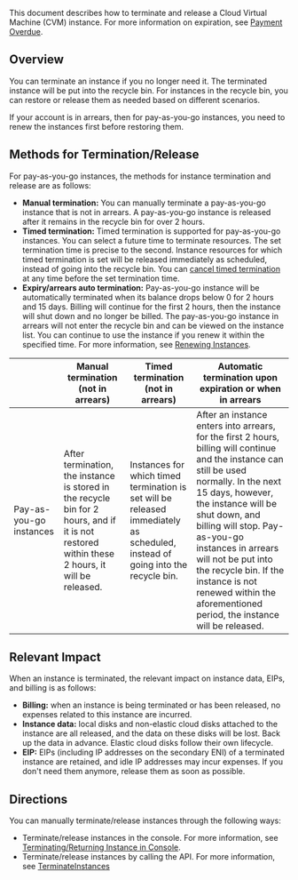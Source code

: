 This document describes how to terminate and release a Cloud Virtual Machine (CVM) instance. For more information on expiration, see [Payment Overdue](https://intl.cloud.tencent.com/document/product/213/2181).

## Overview

You can terminate an instance if you no longer need it. The terminated instance will be put into the recycle bin. For instances in the recycle bin, you can restore or release them as needed based on different scenarios.


<dx-alert infotype="notice" title="">
If your account is in arrears, then for pay-as-you-go instances, you need to renew the instances first before restoring them.
</dx-alert>



## Methods for Termination/Release
For pay-as-you-go instances, the methods for instance termination and release are as follows:
 - **Manual termination:** You can manually terminate a pay-as-you-go instance that is not in arrears. A pay-as-you-go instance is released after it remains in the recycle bin for over 2 hours.
 - **Timed termination:** Timed termination is supported for pay-as-you-go instances. You can select a future time to terminate resources. The set termination time is precise to the second. Instance resources for which timed termination is set will be released immediately as scheduled, instead of going into the recycle bin. You can [cancel timed termination](https://intl.cloud.tencent.com/document/product/213/46012?has_map=1#.E6.92.A4.E9.94.80.E5.AE.9A.E6.97.B6.E9.94.80.E6.AF.81) at any time before the set termination time.
 - **Expiry/arrears auto termination:** Pay-as-you-go instance will be automatically terminated when its balance drops below 0 for 2 hours and 15 days. Billing will continue for the first 2 hours, then the instance will shut down and no longer be billed. The pay-as-you-go instance in arrears will not enter the recycle bin and can be viewed on the instance list. You can continue to use the instance if you renew it within the specified time. For more information, see [Renewing Instances](https://intl.cloud.tencent.com/document/product/213/6143).

|  | Manual termination (not in arrears) | Timed termination (not in arrears) | Automatic termination upon expiration or when in arrears |
|---------|---------|---------|---------|
| Pay-as-you-go instances | After termination, the instance is stored in the recycle bin for 2 hours, and if it is not restored within these 2 hours, it will be released. | Instances for which timed termination is set will be released immediately as scheduled, instead of going into the recycle bin. | After an instance enters into arrears, for the first 2 hours, billing will continue and the instance can still be used normally. In the next 15 days, however, the instance will be shut down, and billing will stop. Pay-as-you-go instances in arrears will not be put into the recycle bin. If the instance is not renewed within the aforementioned period, the instance will be released. |


## Relevant Impact
When an instance is terminated, the relevant impact on instance data, EIPs, and billing is as follows:
- **Billing:** when an instance is being terminated or has been released, no expenses related to this instance are incurred.
- **Instance data:** local disks and non-elastic cloud disks attached to the instance are all released, and the data on these disks will be lost. Back up the data in advance. Elastic cloud disks follow their own lifecycle.
- **EIP:** EIPs (including IP addresses on the secondary ENI) of a terminated instance are retained, and idle IP addresses may incur expenses. If you don't need them anymore, release them as soon as possible.

## Directions
You can manually terminate/release instances through the following ways:
- Terminate/release instances in the console. For more information, see [Terminating/Returning Instance in Console](https://intl.cloud.tencent.com/document/product/213/46012).
- Terminate/release instances by calling the API. For more information, see [TerminateInstances](https://intl.cloud.tencent.com/document/product/213/33234)

